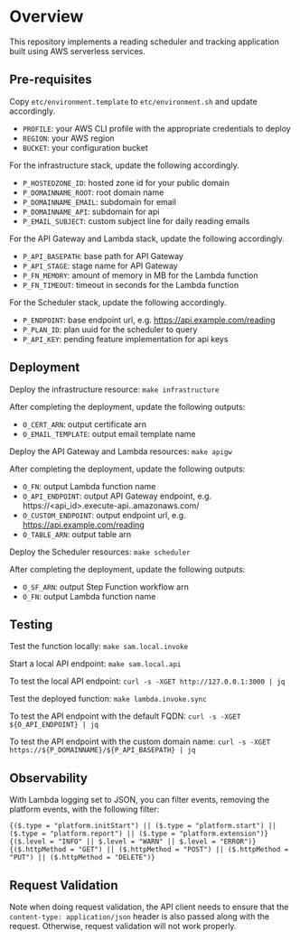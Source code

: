 # Overview
This repository implements a reading scheduler and tracking application built using AWS serverless services.

## Pre-requisites
Copy `etc/environment.template` to `etc/environment.sh` and update accordingly.
* `PROFILE`: your AWS CLI profile with the appropriate credentials to deploy
* `REGION`: your AWS region
* `BUCKET`: your configuration bucket

For the infrastructure stack, update the following accordingly.
* `P_HOSTEDZONE_ID`: hosted zone id for your public domain
* `P_DOMAINNAME_ROOT`: root domain name
* `P_DOMAINNAME_EMAIL`: subdomain for email
* `P_DOMAINNAME_API`: subdomain for api
* `P_EMAIL_SUBJECT`: custom subject line for daily reading emails

For the API Gateway and Lambda stack, update the following accordingly.
* `P_API_BASEPATH`: base path for API Gateway
* `P_API_STAGE`: stage name for API Gateway
* `P_FN_MEMORY`: amount of memory in MB for the Lambda function
* `P_FN_TIMEOUT`: timeout in seconds for the Lambda function

For the Scheduler stack, update the following accordingly.
* `P_ENDPOINT`: base endpoint url, e.g. https://api.example.com/reading
* `P_PLAN_ID`: plan uuid for the scheduler to query
* `P_API_KEY`: pending feature implementation for api keys

## Deployment
Deploy the infrastructure resource: `make infrastructure`

After completing the deployment, update the following outputs:
* `O_CERT_ARN`: output certificate arn
* `O_EMAIL_TEMPLATE`: output email template name

Deploy the API Gateway and Lambda resources: `make apigw`

After completing the deployment, update the following outputs:
* `O_FN`: output Lambda function name
* `O_API_ENDPOINT`: output API Gateway endpoint, e.g. https://<api_id>.execute-api.<region>.amazonaws.com/<stage>
* `O_CUSTOM_ENDPOINT`: output endpoint url, e.g. https://api.example.com/reading
* `O_TABLE_ARN`: output table arn

Deploy the Scheduler resources: `make scheduler`

After completing the deployment, update the following outputs:
* `O_SF_ARN`: output Step Function workflow arn
* `O_FN`: output Lambda function name

## Testing
Test the function locally: `make sam.local.invoke`

Start a local API endpoint: `make sam.local.api`

To test the local API endpoint: `curl -s -XGET http://127.0.0.1:3000 | jq`

Test the deployed function: `make lambda.invoke.sync`

To test the API endpoint with the default FQDN: `curl -s -XGET ${O_API_ENDPOINT} | jq`

To test the API endpoint with the custom domain name: `curl -s -XGET https://${P_DOMAINNAME}/${P_API_BASEPATH} | jq`

## Observability
With Lambda logging set to JSON, you can filter events, removing the platform events, with the following filter:
```
{($.type = "platform.initStart") || ($.type = "platform.start") || ($.type = "platform.report") || ($.type = "platform.extension")}
{($.level = "INFO" || $.level = "WARN" || $.level = "ERROR")}
{($.httpMethod = "GET") || ($.httpMethod = "POST") || ($.httpMethod = "PUT") || ($.httpMethod = "DELETE")}
```

## Request Validation
Note when doing request validation, the API client needs to ensure that the `content-type: application/json` header is also passed along with the request. Otherwise, request validation will not work properly.
